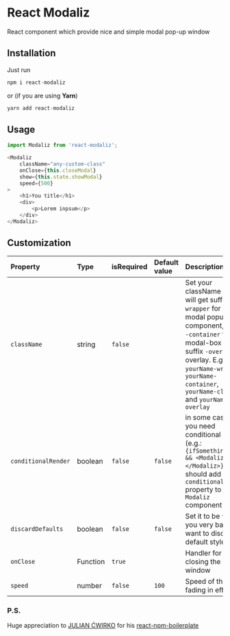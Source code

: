 # React Modaliz
React component which provide nice and simple modal pop-up window

## Installation
Just run
```javascript
npm i react-modaliz
```
or (if you are using __Yarn__)
```javascript
yarn add react-modaliz
```

## Usage
```javascript
import Modaliz from 'react-modaliz';

<Modaliz
    className="any-custom-class"
    onClose={this.closeModal}
    show={this.state.showModal}
    speed={500}
>
    <h1>You title</h1>
    <div>
        <p>Lorem inpsum</p>
    </div>
</Modaliz>
```

## Customization

Property | Type | isRequired | Default value | Description
:---|:---|:---|:---|:---
`className` | string | `false` | | Set your className which will get suffix `-wrapper` for whole modal popup component, suffix `-container` for modal-box and suffix `-overlay` for overlay. E.g.: `yourName-wrapper`, `yourName-container`, `yourName-close` and `yourName-overlay`
`conditionalRender` | boolean | `false` | `false` | in some cases, if you need conditional render (e.g.: `{ifSomethingTrue && <Modaliz></Modaliz>}`) you should add `conditionalRender` property to `Modaliz` component
`discardDefaults` | boolean | `false` | `false` | Set it to be `true` if you very badly want to discard all default styles
`onClose` | Function | `true` |  | Handler for closing the modal window
`speed` | number | `false` | `100` | Speed of the fading in effect


### P.S.
Huge appreciation to [JULIAN ĆWIRKO](http://julian.io/) for his [react-npm-boilerplate](https://github.com/juliancwirko/react-npm-boilerplate)
